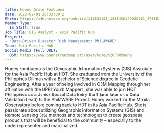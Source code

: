 ```yaml
---
title: Honey Grace Fombuena
date: 2022-02-01 20:33:00 Z
Photo: https://cdn.hotosm.org/website/111532285_1335496149985862_4735525399033517238_n.jpg
Member Type:
  Is Staff: true
Job Title: GIS Analyst - Asia Pacific Hub
Project:
- 'Data-Driven Disaster Risk Management: PhilAWARE'
Team: Asia Pacific Hub
Social Media (Full URL):
  OSM: https://www.openstreetmap.org/user/Honey%20Fombuena
---
```


Honey Fombuena is the Geographic Information Systems (GIS) Associate for the Asia Pacific Hub at HOT. She graduated from the University of the Philippines Diliman with a Bachelor of Science degree in Geodetic Engineering. After a year of being involved in OSM Mapping through her affiliation with the UPRI Youth Mappers, she was able to join HOT Philippines as a Junior Spatial Data Entry Staff (and later on a Data Validation Lead) to the PhilAWARE Project. Honey worked for the Manila Observatory before coming back to HOT in its Asia Pacific Hub. She is passionate about utilizing Geographic Information Systems (GIS) and Remote Sensing (RS) methods and technologies to create geospatial products that will be beneficial to the community – especially to the underrepresented and marginalized. 


